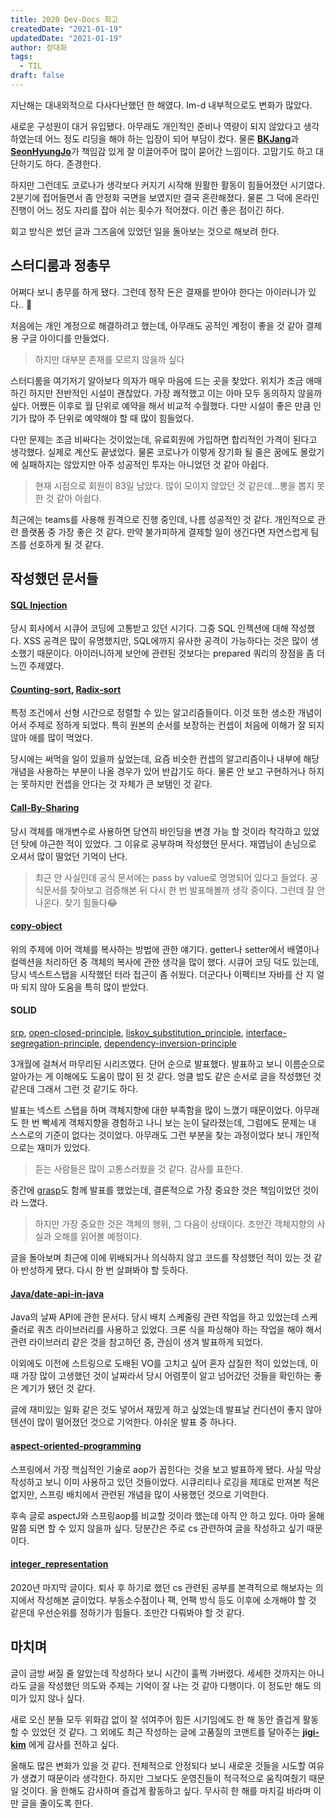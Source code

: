 ```yaml
---
title: 2020 Dev-Docs 회고
createdDate: "2021-01-19"
updatedDate: "2021-01-19"
author: 정대화
tags:
  - TIL
draft: false
---
```


지난해는 대내외적으로 다사다난했던 한 해였다. Im-d 내부적으로도 변화가 많았다.

새로운 구성원이 대거 유입됐다. 아무래도 개인적인 준비나 역량이 되지 않았다고 생각하였는데 어느 정도 리딩을 해야 하는 입장이 되어 부담이 컸다. 물론 [**BKJang**](https://github.com/BKJang)과 [**SeonHyungJo**](https://github.com/SeonHyungJo)가 책임감 있게 잘 이끌어주어 많이 묻어간 느낌이다. 고맙기도 하고 대단하기도 하다. 존경한다.

하지만 그런데도 코로나가 생각보다 커지기 시작해 원활한 활동이 힘들어졌던 시기였다. 2분기에 접어들면서 좀 안정화 국면을 보였지만 결국 혼란해졌다. 물론 그 덕에 온라인 진행이 어느 정도 자리를 잡아 쉬는 횟수가 적어졌다. 이건 좋은 점이긴 하다.

회고 방식은 썼던 글과 그즈음에 있었던 일을 돌아보는 것으로 해보려 한다.

## 스터디룸과 정총무

어쩌다 보니 총무를 하게 됐다. 그런데 정작 돈은 결재를 받아야 한다는 아이러니가 있다.. 🤣

처음에는 개인 계정으로 해결하려고 했는데, 아무래도 공적인 계정이 좋을 것 같아 결제용 구글 아이디를 만들었다.

> 하지만 대부분 존재를 모르지 않을까 싶다

스터디룸을 여기저기 알아보다 의자가 매우 마음에 드는 곳을 찾았다. 위치가 조금 애매하긴 하지만 전반적인 시설이 괜찮았다. 가장 쾌적했고 이는 아마 모두 동의하지 않을까 싶다. 어쨌든 이후로 월 단위로 예약을 해서 비교적 수월했다. 다만 시설이 좋은 만큼 인기가 많아 주 단위로 예약해야 할 때 많이 힘들었다.

다만 문제는 조금 비싸다는 것이었는데, 유료회원에 가입하면 합리적인 가격이 된다고 생각했다. 실제로 계산도 끝냈었다. 물론 코로나가 이렇게 장기화 될 줄은 꿈에도 몰랐기에 실패하지는 않았지만 아주 성공적인 투자는 아니었던 것 같아 아쉽다.

> 현재 시점으로 회원이 83일 남았다. 많이 모이지 않았던 것 같은데...뽕을 뽑지 못한 것 같아 아쉽다.

최근에는 teams를 사용해 원격으로 진행 중인데, 나름 성공적인 것 같다. 개인적으로 관련 플랫폼 중 가장 좋은 것 같다. 만약 불가피하게 결제할 일이 생긴다면 자연스럽게 팀즈를 선호하게 될 것 같다.

## 작성했던 문서들

#### [SQL Injection](https://github.com/Im-D/Dev-Docs/blob/master/Security/SQL_Injection.md)

당시 회사에서 시큐어 코딩에 고통받고 있던 시기다. 그중 SQL 인젝션에 대해 작성했다. XSS 공격은 많이 유명했지만, SQL에까지 유사한 공격이 가능하다는 것은 많이 생소했기 때문이다. 아이러니하게 보안에 관련된 것보다는 prepared 쿼리의 장점을 좀 더 느낀 주제였다.

#### [Counting-sort](https://github.com/Im-D/Dev-Docs/blob/master/CS/Counting-sort.md), [Radix-sort](https://github.com/Im-D/Dev-Docs/blob/master/CS/Radix-sort.md)

특정 조건에서 선형 시간으로 정렬할 수 있는 알고리즘들이다. 이것 또한 생소한 개념이어서 주제로 정하게 되었다. 특히 원본의 순서를 보장하는 컨셉이 처음에 이해가 잘 되지 않아 애를 많이 먹었다.

당시에는 써먹을 일이 있을까 싶었는데, 요즘 비슷한 컨셉의 알고리즘이나 내부에 해당 개념을 사용하는 부분이 나올 경우가 있어 반갑기도 하다. 물론 안 보고 구현하거나 하지는 못하지만 컨셉을 안다는 것 자체가 큰 보탬인 것 같다.

#### [Call-By-Sharing](https://github.com/Im-D/Dev-Docs/blob/master/CS/Call-By-Sharing.md)

당시 객체를 매개변수로 사용하면 당연히 바인딩을 변경 가능 할 것이라 착각하고 있었던 탓에 야근한 적이 있었다. 그 이유로 공부하며 작성했던 문서다. 재엽님이 손님으로 오셔서 많이 떨었던 기억이 난다.

> 최근 안 사실인데 공식 문서에는 pass by value로 명명되어 있다고 들었다. 공식문서를 찾아보고 검증해본 뒤 다시 한 번 발표해볼까 생각 중이다. 그런데 잘 안 나온다. 찾기 힘들다😂

#### [copy-object](https://github.com/im-d-team/Dev-Docs/blob/master/Java/copy-object.md)

위의 주제에 이어 객체를 복사하는 방법에 관한 얘기다. getter나 setter에서 배열이나 컬렉션을 처리하던 중 객체의 복사에 관한 생각을 많이 했다. 시큐어 코딩 덕도 있는데, 당시 넥스트스탭을 시작했던 터라 접근이 좀 쉬웠다. 더군다나 이펙티브 자바를 산 지 얼마 되지 않아 도움을 특히 많이 받았다.

#### SOLID

[srp](https://github.com/im-d-team/Dev-Docs/blob/master/CS/srp.md), [open-closed-principle](https://github.com/im-d-team/Dev-Docs/blob/master/CS/open-closed-principle.md), [liskov_substitution_principle](https://github.com/im-d-team/Dev-Docs/blob/master/CS/liskov_substitution_principle.md), [interface-segregation-principle](https://github.com/im-d-team/Dev-Docs/blob/master/CS/interface-segregation-principle.md), [dependency-inversion-principle](https://github.com/im-d-team/Dev-Docs/blob/master/CS/dependency-inversion-principle.md)

3개월에 걸쳐서 마무리된 시리즈였다. 단어 순으로 발표했다. 발표하고 보니 이름순으로 알아가는 게 이해에도 도움이 많이 된 것 같다. 엉클 밥도 같은 순서로 글을 작성했던 것 같은데 그래서 그런 것 같기도 하다.

발표는 넥스트 스탭을 하며 객체지향에 대한 부족함을 많이 느꼈기 때문이었다. 아무래도 한 번 빡세게 객체지향을 경험하고 나니 보는 눈이 달라졌는데, 그럼에도 문제는 내 스스로의 기준이 없다는 것이었다. 아무래도 그런 부분을 찾는 과정이었다 보니 개인적으로는 재미가 있었다.

> 듣는 사람들은 많이 고통스러웠을 것 같다. 감사를 표한다.

중간에 [grasp](https://github.com/im-d-team/Dev-Docs/blob/master/CS/grasp.md)도 함께 발표를 했었는데, 결론적으로 가장 중요한 것은 책임이었던 것이라 느꼈다.

> 하지만 가장 중요한 것은 객체의 행위, 그 다음이 상태이다. 조만간 객체지향의 사실과 오해를 읽어볼 예정이다.

글을 돌아보며 최근에 이에 위배되거나 의식하지 않고 코드를 작성했던 적이 있는 것 같아 반성하게 됐다. 다시 한 번 살펴봐야 할 듯하다.

#### [Java/date-api-in-java](https://github.com/im-d-team/Dev-Docs/blob/master/Java/date-api-in-java.md)

Java의 날짜 API에 관한 문서다. 당시 배치 스케줄링 관련 작업을 하고 있었는데 스케줄러로 쿼츠 라이브러리를 사용하고 있었다. 크론 식을 파싱해야 하는 작업을 해야 해서 관련 라이브러리 같은 것을 참고하던 중, 관심이 생겨 발표하게 되었다.

이외에도 이전에 스트링으로 도배된 VO를 고치고 싶어 혼자 삽질한 적이 있었는데, 이때 가장 많이 고생했던 것이 날짜라서 당시 어렴풋이 알고 넘어갔던 것들을 확인하는 좋은 계기가 됐던 것 같다.

글에 재미있는 일화 같은 것도 넣어서 재밌게 하고 싶었는데 발표날 컨디션이 좋지 않아 텐션이 많이 떨어졌던 것으로 기억한다. 아쉬운 발표 중 하나다.

#### [aspect-oriented-programming](https://github.com/im-d-team/Dev-Docs/blob/master/CS/aspect-oriented-programming.md)

스프링에서 가장 핵심적인 기술로 aop가 꼽힌다는 것을 보고 발표하게 됐다. 사실 막상 작성하고 보니 이미 사용하고 있던 것들이었다. 시큐리티나 로깅을 제대로 만져본 적은 없지만, 스프링 배치에서 관련된 개념을 많이 사용했던 것으로 기억한다.

후속 글로 aspectJ와 스프링aop를 비교할 것이라 했는데 아직 안 하고 있다. 아마 올해 말쯤 되면 할 수 있지 않을까 싶다. 당분간은 주로 cs 관련하여 글을 작성하고 싶기 때문이다.

#### [integer_representation](https://github.com/im-d-team/Dev-Docs/blob/master/CS/integer_representation.md)

2020년 마지막 글이다. 퇴사 후 하기로 했던 cs 관련된 공부를 본격적으로 해보자는 의지에서 작성해본 글이었다. 부동소수점이나 팩, 언팩 방식 등도 이후에 소개해야 할 것 같은데 우선순위를 정하기가 힘들다. 조만간 다뤄봐야 할 것 같다.

## 마치며

글이 금방 써질 줄 알았는데 작성하다 보니 시간이 훌쩍 가버렸다. 세세한 것까지는 아니라도 글을 작성했던 의도와 주제는 기억이 잘 나는 것 같아 다행이다. 이 정도만 해도 의미가 있지 않나 싶다.

새로 오신 분들 모두 위화감 없이 잘 섞여주어 힘든 시기임에도 한 해 동안 즐겁게 활동할 수 있었던 것 같다. 그 외에도 최근 작성하는 글에 고품질의 코맨트를 달아주는 **[jigi-kim](https://github.com/jigi-kim)** 에게 감사를 전하고 싶다.

올해도 많은 변화가 있을 것 같다. 전체적으로 안정되다 보니 새로운 것들을 시도할 여유가 생겼기 때문이라 생각한다. 하지만 그보다도 운영진들이 적극적으로 움직여줬기 때문일 것이다. 올 한해도 감사하며 즐겁게 활동하고 싶다. 무사히 한 해를 마치길 바라며 이만 글을 줄이도록 한다.
